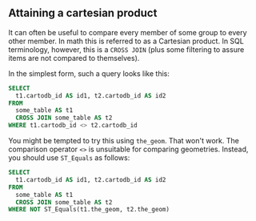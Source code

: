## Attaining a cartesian product

It can often be useful to compare every member of some group to every other
member. In math this is referred to as a Cartesian product. In SQL terminology,
however, this is a `CROSS JOIN` (plus some filtering to assure items are not
compared to themselves).

In the simplest form, such a query looks like this:

```sql
SELECT
  t1.cartodb_id AS id1, t2.cartodb_id AS id2
FROM
  some_table AS t1
  CROSS JOIN some_table AS t2
WHERE t1.cartodb_id <> t2.cartodb_id
```


You might be tempted to try this using `the_geom`. That won't work. The
comparison operator `<>` is unsuitable for comparing geometries. Instead,
you should use `ST_Equals` as follows:

```sql
SELECT
  t1.cartodb_id AS id1, t2.cartodb_id AS id2
FROM
  some_table AS t1
  CROSS JOIN some_table AS t2
WHERE NOT ST_Equals(t1.the_geom, t2.the_geom)
```

